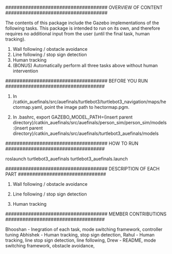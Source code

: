 #################################### OVERVIEW OF CONTENT ####################################

The contents of this package include the Gazebo implementations of the following tasks. This package is intended to run on its own, and therefore requires no additional input from the user (until the final task, human tracking).

1. Wall following / obstacle avoidance
2. Line following / stop sign detection
3. Human tracking
4. (BONUS) Automatically perform all three tasks above without human intervention


#################################### BEFORE YOU RUN ###################################

1. In /catkin_auefinals/src/auefinals/turtlebot3/turtlebot3_navigation/maps/hectormap.yaml, point the image path to hectormap.pgm. 

2. In .bashrc, export GAZEBO_MODEL_PATH=(insert parent directory)/catkin_auefinals/src/auefinals/person_sim/person_sim/models:(insert parent directory)/catkin_auefinals/src/auefinals/turtlebot3_auefinals/models

#################################### HOW TO RUN ###################################

roslaunch turtlebot3_auefinals turtlebot3_auefinals.launch

#################################### DESCRIPTION OF EACH PART ###############################

1. Wall following / obstacle avoidance



2. Line following / stop sign detection



3. Human tracking



#################################### MEMBER CONTRIBUTIONS ###################################

Bhooshan - Inegration of each task, mode switching framework, controller tuning 
Abhishek - Human tracking, stop sign detection, 
Rahul - Human tracking, line stop sign detection, line following, 
Drew - README, mode switching framework, obstacle avoidance,  